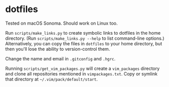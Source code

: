 # dotfiles

Tested on macOS Sonoma. Should work on Linux too.

Run `scripts/make_links.py` to create symbolic links to dotfiles in the home directory.
(Run `scripts/make_links.py --help` to list command-line options.)
Alternatively, you can copy the files in `dotfiles` to your home directory,
but then you'll lose the ability to version-control them.

Change the name and email in `.gitconfig` and `.hgrc`.

Running `scripts/get_vim_packages.py` will create a `vim_packages` directory
and clone all repositories mentioned in `vimpackages.txt`.
Copy or symlink that directory at `~/.vim/pack/default/start`.
